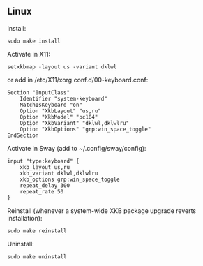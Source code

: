 ## Linux

Install:

    sudo make install

Activate in X11:

    setxkbmap -layout us -variant dklwl

or add in /etc/X11/xorg.conf.d/00-keyboard.conf:

    Section "InputClass"
        Identifier "system-keyboard"
        MatchIsKeyboard "on"
        Option "XkbLayout" "us,ru"
        Option "XkbModel" "pc104"
        Option "XkbVariant" "dklwl,dklwlru"
        Option "XkbOptions" "grp:win_space_toggle"
    EndSection

Activate in Sway (add to ~/.config/sway/config):

    input "type:keyboard" {
        xkb_layout us,ru
        xkb_variant dklwl,dklwlru
        xkb_options grp:win_space_toggle
        repeat_delay 300
        repeat_rate 50
    }

Reinstall (whenever a system-wide XKB package upgrade reverts installation):

    sudo make reinstall

Uninstall:

    sudo make uninstall
